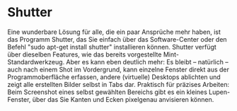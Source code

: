 # Shutter
Eine wunderbare Lösung für alle, die ein paar Ansprüche mehr haben, ist das Programm Shutter, das Sie einfach über das Software-Center oder den Befehl "sudo apt-get install shutter" installieren können. Shutter verfügt über dieselben Features, wie das bereits vorgestellte Mint-Standardwerkzeug. Aber es kann eben deutlich mehr: Es bleibt – natürlich – auch nach einem Shot im Vordergrund, kann einzelne Fenster direkt aus der Programmoberfläche erfassen, andere (virtuelle) Desktops ablichten und zeigt alle erstellten Bilder selbst in Tabs dar. Praktisch für präzises Arbeiten: Beim Screenshot eines selbst gewählten Bereichs gibt es ein kleines Lupen-Fenster, über das Sie Kanten und Ecken pixelgenau anvisieren können.
